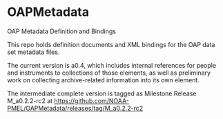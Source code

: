 # OAPMetadata
OAP Metadata Definition and Bindings

This repo holds definition documents and XML bindings for the OAP data set metadata files.

The current version is a0.4, which includes internal references for people and instruments to collections of those
elements, as well as preliminary work on collecting archive-related information into its own element.

The intermediate complete version is tagged as Milestone Release M_a0.2.2-rc2 at https://github.com/NOAA-PMEL/OAPMetadata/releases/tag/M_a0.2.2-rc2

